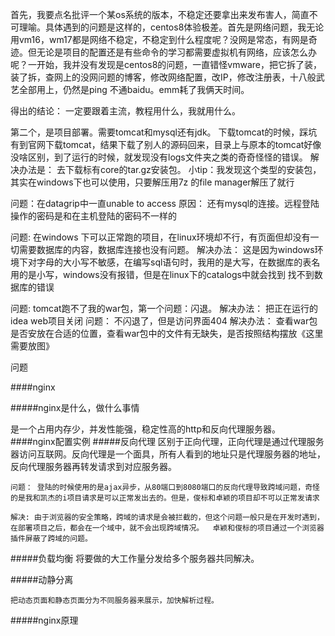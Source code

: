 首先，我要点名批评一个某os系统的版本，不稳定还要拿出来发布害人，简直不可理喻。具体遇到的问题是这样的，centos8体验极差。首先是网络问题，我无论用vm16，wm17都是网络不稳定，不稳定到什么程度呢？没网是常态，有网是奇迹。但无论是项目的配置还是有些命令的学习都需要虚拟机有网络，应该怎么办呢？一开始，我并没有发现是centos8的问题，一直错怪vmware，把它拆了装，装了拆，查网上的没网问题的博客，修改网络配置，改IP，修改注册表，十八般武艺全部用上，仍然是ping 不通baidu。emm耗了我俩天时间。

得出的结论：  一定要跟着主流，教程用什么，我就用什么。

第二个，是项目部署。需要tomcat和mysql还有jdk。
下载tomcat的时候，踩坑有到官网下载tomcat，结果下载了别人的源码回来，目录上与原本的tomcat好像没啥区别，到了运行的时候，就发现没有logs文件夹之类的奇奇怪怪的错误。        解决办法是： 去下载标有core的tar.gz安装包。  小tip：我发现这个类型的安装包，其实在windows下也可以使用，只要解压用7z 的file manager解压了就行

问题：在datagrip中一直unable to access    原因： 还有mysql的连接。远程登陆操作的密码是和在主机登陆的密码不一样的


问题: 在windows 下可以正常跑的项目，在linux环境却不行，有页面但却没有一切需要数据库的内容，数据库连接也没有问题。
解决办法：  这是因为windows环境下对字母的大小写不敏感，在编写sql语句时，我用的是大写，在数据库的表名用的是小写，windows没有报错，但是在linux下的catalogs中就会找到   找不到数据库的错误


问题:  tomcat跑不了我的war包，第一个问题：闪退。  解决办法： 把正在运行的idea  web项目关闭
问题：  不闪退了，但是访问界面404                解决办法： 查看war包是否安放在合适的位置，查看war包中的文件有无缺失，是否按照结构摆放《这里需要放图》

问题


####nginx

#####nginx是什么，做什么事情

是一个占用内存少，并发性能强，稳定性高的http和反向代理服务器。
####nginx配置实例
#####反向代理
    区别于正向代理，正向代理是通过代理服务器访问互联网。反向代理是一个面具，所有人看到的地址只是代理服务器的地址，反向代理服务器再转发请求到对应服务器。

    问题： 登陆的时候使用的是ajax异步，从80端口到8080端口的反向代理导致跨域问题，奇怪的是我和凯杰的i项目请求是可以正常发出去的。但是，俊标和卓颖的项目却不可以正常发请求

    解决: 由于浏览器的安全策略，跨域的请求是会被拦截的，但这个问题一般只是在开发时遇到，在部署项目之后，都会在一个域中，就不会出现跨域情况。  卓颖和俊标的项目通过一个浏览器插件屏蔽了跨域的问题。


#####负载均衡
    将要做的大工作量分发给多个服务器共同解决。

#####动静分离

    把动态页面和静态页面分为不同服务器来展示，加快解析过程。
#####nginx原理








